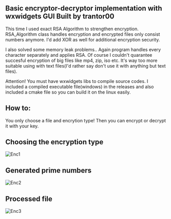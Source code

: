 ## Basic encryptor-decryptor implementation with wxwidgets GUI Built by trantor00

This time I used exact RSA Algorithm to strengthen encryption. RSA_Algorithm class handles encryption and encrypted files only consist numbers anymore.
I'd add XOR as well for additional encryption security.

I also solved some memory leak problems..
Again program handles every character separately and applies RSA. Of course I couldn't quarantee succesful encryption of big files like mp4, zip, iso etc.
It's way too more suitable using with text files(I'd rather say don't use it with anything but text files).

Attention! You must have wxwidgets libs to compile source codes. I included a compiled executable file(windows) in the releases and also included a cmake file so you can build it on the linux easily.

## How to: 
You only choose a file and encrytion type! Then you can encrypt or decrypt it with your key.

## Choosing the encryption type
![Enc1](https://i.imgur.com/4O6wplR.png)

## Generated prime numbers
![Enc2](https://i.imgur.com/Jzy5zT7.png)

## Processed file
![Enc3](https://i.imgur.com/cBjoSww.png)

